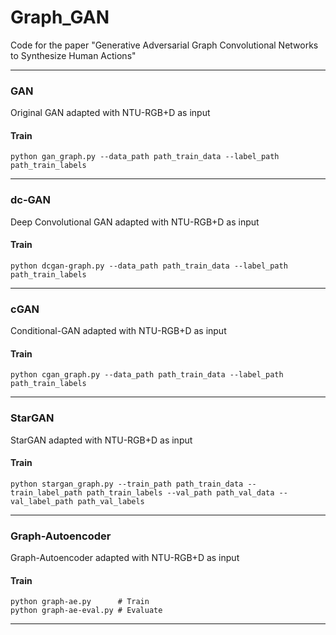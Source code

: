 # Graph_GAN
Code for the paper "Generative Adversarial Graph Convolutional Networks to Synthesize Human Actions"


---
### GAN
Original GAN adapted with NTU-RGB+D as input

#### Train
```
python gan_graph.py --data_path path_train_data --label_path path_train_labels
```

---
### dc-GAN
Deep Convolutional GAN adapted with NTU-RGB+D as input

#### Train
```
python dcgan-graph.py --data_path path_train_data --label_path path_train_labels
```

---
### cGAN
Conditional-GAN adapted with NTU-RGB+D as input

#### Train
```
python cgan_graph.py --data_path path_train_data --label_path path_train_labels
```

---
### StarGAN
StarGAN adapted with NTU-RGB+D as input

#### Train
```
python stargan_graph.py --train_path path_train_data --train_label_path path_train_labels --val_path path_val_data --val_label_path path_val_labels
```


---
### Graph-Autoencoder
Graph-Autoencoder adapted with NTU-RGB+D as input

#### Train
```
python graph-ae.py      # Train
python graph-ae-eval.py # Evaluate
```
---
